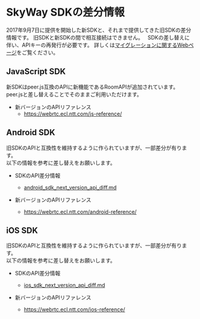 # SkyWay SDKの差分情報

2017年9月7日に提供を開始した新SDKと、それまで提供してきた旧SDKの差分情報です。
旧SDKと新SDKの間で相互接続はできません。  
SDKの差し替えに伴い、APIキーの再発行が必要です。
詳しくは[マイグレーションに関するWebページ](https://webrtc.ecl.ntt.com/migration.html)をご覧ください。

## JavaScript SDK

新SDKはpeer.js互換のAPIに新機能であるRoomAPIが追加されています。  
peer.jsと差し替えることでそのままご利用いただけます。

- 新バージョンのAPIリファレンス
  - https://webrtc.ecl.ntt.com/js-reference/

## Android SDK

旧SDKのAPIと互換性を維持するように作られていますが、一部差分が有ります。  
以下の情報を参考に差し替えをお願いします。

- SDKのAPI差分情報
  - [android_sdk_next_version_api_diff.md](./android_sdk_next_version_api_diff.md)

- 新バージョンのAPIリファレンス
  - https://webrtc.ecl.ntt.com/android-reference/

## iOS SDK

旧SDKのAPIと互換性を維持するように作られていますが、一部差分が有ります。  
以下の情報を参考に差し替えをお願いします。

- SDKのAPI差分情報
  - [ios_sdk_next_version_api_diff.md](./ios_sdk_next_version_api_diff.md)

- 新バージョンのAPIリファレンス
  - https://webrtc.ecl.ntt.com/ios-reference/
